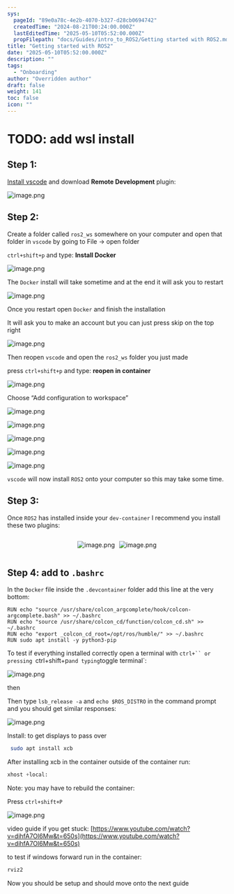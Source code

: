 ```yaml
---
sys:
  pageId: "89e0a78c-4e2b-4070-b327-d28cb0694742"
  createdTime: "2024-08-21T00:24:00.000Z"
  lastEditedTime: "2025-05-10T05:52:00.000Z"
  propFilepath: "docs/Guides/intro_to_ROS2/Getting started with ROS2.md"
title: "Getting started with ROS2"
date: "2025-05-10T05:52:00.000Z"
description: ""
tags:
  - "Onboarding"
author: "Overridden author"
draft: false
weight: 141
toc: false
icon: ""
---
```


# TODO: add wsl install

## Step 1:

[Install vscode](https://code.visualstudio.com/download) and download **Remote Development** plugin:

![image.png](https://prod-files-secure.s3.us-west-2.amazonaws.com/d518164a-d88e-44d1-a4ee-3adb3bd8bce0/efb52993-1881-4a40-b95e-6f020334f022/image.png?X-Amz-Algorithm=AWS4-HMAC-SHA256&X-Amz-Content-Sha256=UNSIGNED-PAYLOAD&X-Amz-Credential=ASIAZI2LB466WQ74CHEW%2F20250615%2Fus-west-2%2Fs3%2Faws4_request&X-Amz-Date=20250615T041936Z&X-Amz-Expires=3600&X-Amz-Security-Token=IQoJb3JpZ2luX2VjEFQaCXVzLXdlc3QtMiJHMEUCIEehggkos0d4tJYYNMzCuyQaMDaY4wDZ2DzVRjvK0KC8AiEAl1gV6aTX%2BL%2FLVW8ftydTtZo9xQLrum2pHEPfhL1Od5Yq%2FwMIPRAAGgw2Mzc0MjMxODM4MDUiDDRpt%2Bg63Dw69CfuaircA5siXOo%2Fs5xe1qRJPLwo5%2BLwfGvvN%2BCxhh4UHG6NYzzur0IcZg2WZqqcLVZyITwxI1eHUWW%2FK%2BjkL20yVQ76sRmMwujKBYnjM7zSfOZ78IP5eCymJgA%2BCMwaHEotKlcI%2FrQsZbSc9RhDY5eFgQbrTJDSunKawS5Aw%2F%2BOSXqCoYpyrHL9pd1GDN20gTyOEuFYX4CrAqO7wrzb9oaXV605%2BtaHG2AteQqtMO4hlrN%2FSMGvm0rxWQGeobpJ48EeSMkZaelClbpxI6EPFtC9maNSQGarO88YA5qDSCzcfo9B0Ev41aOwg1NYtrRuDqUwLCRjdH7xp4QD3KZH5KO5BM%2BLhY3a79PXqeDXgC9ggBLs8RYKnI%2BH39mqmB53alaPrCzxXTEIx4eQwdYKvwL6BM6%2BYzYSZeRMsI1gkOW6XbJmQcKlvJ0%2BWzahjOonlgAzxhr5zSKrxu4a1gWW4N22oVm8bwILJWjlge%2FoohPZpBT0pso%2FbxgL59h4R%2FCmQQZrGOw6VvcAYsNr9qSS6gc%2BaE4c8I4gIMgYnUi7LrH1%2BCsfZNZ7Eu8fLIX6VG8H6G5UvtbvFeqG%2F%2FTb1oHfgqbP4puk2S4nfjfuDcZkJqG8V66eaUukOldlCNi5umaYmFRXMJH%2FuMIGOqUBBcVk7%2FHzJzHDoaSdRTO%2BkMOOKBth52PxAOxgeC0IsTrj%2BnaNf2HkIbcgpHdvOeuYk6dZeRHhg1%2FLCBACojntYj8yMNOwZSbP601oCBJD%2FEJjbjhKXSucgn%2BGoEDV1kP0KvS2L8s1NxGiEflQO3lnF3eMCmcjsyB1D7xKMSkXxHrDV8jzvK22gOfkogdfi%2BbcnmJ%2BxtQe8u2tbtnQc1OcUETdV%2BuD&X-Amz-Signature=b899b1ec2f36617a8a9e5a146f6f45265c2322fd8f1ee9a11b0b664a2eb7c235&X-Amz-SignedHeaders=host&x-amz-checksum-mode=ENABLED&x-id=GetObject)

## Step 2:

Create a folder called `ros2_ws` somewhere on your computer and open that folder in `vscode` by going to File → open folder 

`ctrl+shift+p` and type: **Install Docker**

![image.png](https://prod-files-secure.s3.us-west-2.amazonaws.com/d518164a-d88e-44d1-a4ee-3adb3bd8bce0/2269dc0e-1cd5-47ff-bceb-c04ad9b2eab0/image.png?X-Amz-Algorithm=AWS4-HMAC-SHA256&X-Amz-Content-Sha256=UNSIGNED-PAYLOAD&X-Amz-Credential=ASIAZI2LB466WQ74CHEW%2F20250615%2Fus-west-2%2Fs3%2Faws4_request&X-Amz-Date=20250615T041936Z&X-Amz-Expires=3600&X-Amz-Security-Token=IQoJb3JpZ2luX2VjEFQaCXVzLXdlc3QtMiJHMEUCIEehggkos0d4tJYYNMzCuyQaMDaY4wDZ2DzVRjvK0KC8AiEAl1gV6aTX%2BL%2FLVW8ftydTtZo9xQLrum2pHEPfhL1Od5Yq%2FwMIPRAAGgw2Mzc0MjMxODM4MDUiDDRpt%2Bg63Dw69CfuaircA5siXOo%2Fs5xe1qRJPLwo5%2BLwfGvvN%2BCxhh4UHG6NYzzur0IcZg2WZqqcLVZyITwxI1eHUWW%2FK%2BjkL20yVQ76sRmMwujKBYnjM7zSfOZ78IP5eCymJgA%2BCMwaHEotKlcI%2FrQsZbSc9RhDY5eFgQbrTJDSunKawS5Aw%2F%2BOSXqCoYpyrHL9pd1GDN20gTyOEuFYX4CrAqO7wrzb9oaXV605%2BtaHG2AteQqtMO4hlrN%2FSMGvm0rxWQGeobpJ48EeSMkZaelClbpxI6EPFtC9maNSQGarO88YA5qDSCzcfo9B0Ev41aOwg1NYtrRuDqUwLCRjdH7xp4QD3KZH5KO5BM%2BLhY3a79PXqeDXgC9ggBLs8RYKnI%2BH39mqmB53alaPrCzxXTEIx4eQwdYKvwL6BM6%2BYzYSZeRMsI1gkOW6XbJmQcKlvJ0%2BWzahjOonlgAzxhr5zSKrxu4a1gWW4N22oVm8bwILJWjlge%2FoohPZpBT0pso%2FbxgL59h4R%2FCmQQZrGOw6VvcAYsNr9qSS6gc%2BaE4c8I4gIMgYnUi7LrH1%2BCsfZNZ7Eu8fLIX6VG8H6G5UvtbvFeqG%2F%2FTb1oHfgqbP4puk2S4nfjfuDcZkJqG8V66eaUukOldlCNi5umaYmFRXMJH%2FuMIGOqUBBcVk7%2FHzJzHDoaSdRTO%2BkMOOKBth52PxAOxgeC0IsTrj%2BnaNf2HkIbcgpHdvOeuYk6dZeRHhg1%2FLCBACojntYj8yMNOwZSbP601oCBJD%2FEJjbjhKXSucgn%2BGoEDV1kP0KvS2L8s1NxGiEflQO3lnF3eMCmcjsyB1D7xKMSkXxHrDV8jzvK22gOfkogdfi%2BbcnmJ%2BxtQe8u2tbtnQc1OcUETdV%2BuD&X-Amz-Signature=13e89c4bbe0d0e053a3f8d33aecd4731d8da1b2c758dee414e7610ebc0141ed4&X-Amz-SignedHeaders=host&x-amz-checksum-mode=ENABLED&x-id=GetObject)

The `Docker` install will take sometime and at the end it will ask you to restart

![image.png](https://prod-files-secure.s3.us-west-2.amazonaws.com/d518164a-d88e-44d1-a4ee-3adb3bd8bce0/ed233f78-be33-4b1f-b89c-9c346c0e961e/image.png?X-Amz-Algorithm=AWS4-HMAC-SHA256&X-Amz-Content-Sha256=UNSIGNED-PAYLOAD&X-Amz-Credential=ASIAZI2LB466WQ74CHEW%2F20250615%2Fus-west-2%2Fs3%2Faws4_request&X-Amz-Date=20250615T041936Z&X-Amz-Expires=3600&X-Amz-Security-Token=IQoJb3JpZ2luX2VjEFQaCXVzLXdlc3QtMiJHMEUCIEehggkos0d4tJYYNMzCuyQaMDaY4wDZ2DzVRjvK0KC8AiEAl1gV6aTX%2BL%2FLVW8ftydTtZo9xQLrum2pHEPfhL1Od5Yq%2FwMIPRAAGgw2Mzc0MjMxODM4MDUiDDRpt%2Bg63Dw69CfuaircA5siXOo%2Fs5xe1qRJPLwo5%2BLwfGvvN%2BCxhh4UHG6NYzzur0IcZg2WZqqcLVZyITwxI1eHUWW%2FK%2BjkL20yVQ76sRmMwujKBYnjM7zSfOZ78IP5eCymJgA%2BCMwaHEotKlcI%2FrQsZbSc9RhDY5eFgQbrTJDSunKawS5Aw%2F%2BOSXqCoYpyrHL9pd1GDN20gTyOEuFYX4CrAqO7wrzb9oaXV605%2BtaHG2AteQqtMO4hlrN%2FSMGvm0rxWQGeobpJ48EeSMkZaelClbpxI6EPFtC9maNSQGarO88YA5qDSCzcfo9B0Ev41aOwg1NYtrRuDqUwLCRjdH7xp4QD3KZH5KO5BM%2BLhY3a79PXqeDXgC9ggBLs8RYKnI%2BH39mqmB53alaPrCzxXTEIx4eQwdYKvwL6BM6%2BYzYSZeRMsI1gkOW6XbJmQcKlvJ0%2BWzahjOonlgAzxhr5zSKrxu4a1gWW4N22oVm8bwILJWjlge%2FoohPZpBT0pso%2FbxgL59h4R%2FCmQQZrGOw6VvcAYsNr9qSS6gc%2BaE4c8I4gIMgYnUi7LrH1%2BCsfZNZ7Eu8fLIX6VG8H6G5UvtbvFeqG%2F%2FTb1oHfgqbP4puk2S4nfjfuDcZkJqG8V66eaUukOldlCNi5umaYmFRXMJH%2FuMIGOqUBBcVk7%2FHzJzHDoaSdRTO%2BkMOOKBth52PxAOxgeC0IsTrj%2BnaNf2HkIbcgpHdvOeuYk6dZeRHhg1%2FLCBACojntYj8yMNOwZSbP601oCBJD%2FEJjbjhKXSucgn%2BGoEDV1kP0KvS2L8s1NxGiEflQO3lnF3eMCmcjsyB1D7xKMSkXxHrDV8jzvK22gOfkogdfi%2BbcnmJ%2BxtQe8u2tbtnQc1OcUETdV%2BuD&X-Amz-Signature=2eb049212329db378dfb9eb2677f71c4710e541f3a21204d885936ec0548e24a&X-Amz-SignedHeaders=host&x-amz-checksum-mode=ENABLED&x-id=GetObject)

Once you restart open `Docker` and finish the installation

It will ask you to make an account but you can just press skip on the top right

![image.png](https://prod-files-secure.s3.us-west-2.amazonaws.com/d518164a-d88e-44d1-a4ee-3adb3bd8bce0/21010ad9-1659-4fd9-9f59-9932a09b2a3d/image.png?X-Amz-Algorithm=AWS4-HMAC-SHA256&X-Amz-Content-Sha256=UNSIGNED-PAYLOAD&X-Amz-Credential=ASIAZI2LB466WQ74CHEW%2F20250615%2Fus-west-2%2Fs3%2Faws4_request&X-Amz-Date=20250615T041936Z&X-Amz-Expires=3600&X-Amz-Security-Token=IQoJb3JpZ2luX2VjEFQaCXVzLXdlc3QtMiJHMEUCIEehggkos0d4tJYYNMzCuyQaMDaY4wDZ2DzVRjvK0KC8AiEAl1gV6aTX%2BL%2FLVW8ftydTtZo9xQLrum2pHEPfhL1Od5Yq%2FwMIPRAAGgw2Mzc0MjMxODM4MDUiDDRpt%2Bg63Dw69CfuaircA5siXOo%2Fs5xe1qRJPLwo5%2BLwfGvvN%2BCxhh4UHG6NYzzur0IcZg2WZqqcLVZyITwxI1eHUWW%2FK%2BjkL20yVQ76sRmMwujKBYnjM7zSfOZ78IP5eCymJgA%2BCMwaHEotKlcI%2FrQsZbSc9RhDY5eFgQbrTJDSunKawS5Aw%2F%2BOSXqCoYpyrHL9pd1GDN20gTyOEuFYX4CrAqO7wrzb9oaXV605%2BtaHG2AteQqtMO4hlrN%2FSMGvm0rxWQGeobpJ48EeSMkZaelClbpxI6EPFtC9maNSQGarO88YA5qDSCzcfo9B0Ev41aOwg1NYtrRuDqUwLCRjdH7xp4QD3KZH5KO5BM%2BLhY3a79PXqeDXgC9ggBLs8RYKnI%2BH39mqmB53alaPrCzxXTEIx4eQwdYKvwL6BM6%2BYzYSZeRMsI1gkOW6XbJmQcKlvJ0%2BWzahjOonlgAzxhr5zSKrxu4a1gWW4N22oVm8bwILJWjlge%2FoohPZpBT0pso%2FbxgL59h4R%2FCmQQZrGOw6VvcAYsNr9qSS6gc%2BaE4c8I4gIMgYnUi7LrH1%2BCsfZNZ7Eu8fLIX6VG8H6G5UvtbvFeqG%2F%2FTb1oHfgqbP4puk2S4nfjfuDcZkJqG8V66eaUukOldlCNi5umaYmFRXMJH%2FuMIGOqUBBcVk7%2FHzJzHDoaSdRTO%2BkMOOKBth52PxAOxgeC0IsTrj%2BnaNf2HkIbcgpHdvOeuYk6dZeRHhg1%2FLCBACojntYj8yMNOwZSbP601oCBJD%2FEJjbjhKXSucgn%2BGoEDV1kP0KvS2L8s1NxGiEflQO3lnF3eMCmcjsyB1D7xKMSkXxHrDV8jzvK22gOfkogdfi%2BbcnmJ%2BxtQe8u2tbtnQc1OcUETdV%2BuD&X-Amz-Signature=e7288d42e54cbcbdbe336bd3344078f05a41c652ff76d0390781743382bb171a&X-Amz-SignedHeaders=host&x-amz-checksum-mode=ENABLED&x-id=GetObject)

Then reopen `vscode` and open the `ros2_ws` folder you just made

press `ctrl+shift+p` and type: **reopen in container**

![image.png](https://prod-files-secure.s3.us-west-2.amazonaws.com/d518164a-d88e-44d1-a4ee-3adb3bd8bce0/4e93b8c2-41ad-488c-8095-c74205196118/image.png?X-Amz-Algorithm=AWS4-HMAC-SHA256&X-Amz-Content-Sha256=UNSIGNED-PAYLOAD&X-Amz-Credential=ASIAZI2LB466WQ74CHEW%2F20250615%2Fus-west-2%2Fs3%2Faws4_request&X-Amz-Date=20250615T041936Z&X-Amz-Expires=3600&X-Amz-Security-Token=IQoJb3JpZ2luX2VjEFQaCXVzLXdlc3QtMiJHMEUCIEehggkos0d4tJYYNMzCuyQaMDaY4wDZ2DzVRjvK0KC8AiEAl1gV6aTX%2BL%2FLVW8ftydTtZo9xQLrum2pHEPfhL1Od5Yq%2FwMIPRAAGgw2Mzc0MjMxODM4MDUiDDRpt%2Bg63Dw69CfuaircA5siXOo%2Fs5xe1qRJPLwo5%2BLwfGvvN%2BCxhh4UHG6NYzzur0IcZg2WZqqcLVZyITwxI1eHUWW%2FK%2BjkL20yVQ76sRmMwujKBYnjM7zSfOZ78IP5eCymJgA%2BCMwaHEotKlcI%2FrQsZbSc9RhDY5eFgQbrTJDSunKawS5Aw%2F%2BOSXqCoYpyrHL9pd1GDN20gTyOEuFYX4CrAqO7wrzb9oaXV605%2BtaHG2AteQqtMO4hlrN%2FSMGvm0rxWQGeobpJ48EeSMkZaelClbpxI6EPFtC9maNSQGarO88YA5qDSCzcfo9B0Ev41aOwg1NYtrRuDqUwLCRjdH7xp4QD3KZH5KO5BM%2BLhY3a79PXqeDXgC9ggBLs8RYKnI%2BH39mqmB53alaPrCzxXTEIx4eQwdYKvwL6BM6%2BYzYSZeRMsI1gkOW6XbJmQcKlvJ0%2BWzahjOonlgAzxhr5zSKrxu4a1gWW4N22oVm8bwILJWjlge%2FoohPZpBT0pso%2FbxgL59h4R%2FCmQQZrGOw6VvcAYsNr9qSS6gc%2BaE4c8I4gIMgYnUi7LrH1%2BCsfZNZ7Eu8fLIX6VG8H6G5UvtbvFeqG%2F%2FTb1oHfgqbP4puk2S4nfjfuDcZkJqG8V66eaUukOldlCNi5umaYmFRXMJH%2FuMIGOqUBBcVk7%2FHzJzHDoaSdRTO%2BkMOOKBth52PxAOxgeC0IsTrj%2BnaNf2HkIbcgpHdvOeuYk6dZeRHhg1%2FLCBACojntYj8yMNOwZSbP601oCBJD%2FEJjbjhKXSucgn%2BGoEDV1kP0KvS2L8s1NxGiEflQO3lnF3eMCmcjsyB1D7xKMSkXxHrDV8jzvK22gOfkogdfi%2BbcnmJ%2BxtQe8u2tbtnQc1OcUETdV%2BuD&X-Amz-Signature=8aed6f4303eaf032f87eb4c95a187d35a27a3bb669a7ecf1214b0fe9ba4e3248&X-Amz-SignedHeaders=host&x-amz-checksum-mode=ENABLED&x-id=GetObject)

Choose “Add configuration to workspace”

![image.png](https://prod-files-secure.s3.us-west-2.amazonaws.com/d518164a-d88e-44d1-a4ee-3adb3bd8bce0/9560b282-5060-4989-ba37-97e7b2c22476/image.png?X-Amz-Algorithm=AWS4-HMAC-SHA256&X-Amz-Content-Sha256=UNSIGNED-PAYLOAD&X-Amz-Credential=ASIAZI2LB466WQ74CHEW%2F20250615%2Fus-west-2%2Fs3%2Faws4_request&X-Amz-Date=20250615T041936Z&X-Amz-Expires=3600&X-Amz-Security-Token=IQoJb3JpZ2luX2VjEFQaCXVzLXdlc3QtMiJHMEUCIEehggkos0d4tJYYNMzCuyQaMDaY4wDZ2DzVRjvK0KC8AiEAl1gV6aTX%2BL%2FLVW8ftydTtZo9xQLrum2pHEPfhL1Od5Yq%2FwMIPRAAGgw2Mzc0MjMxODM4MDUiDDRpt%2Bg63Dw69CfuaircA5siXOo%2Fs5xe1qRJPLwo5%2BLwfGvvN%2BCxhh4UHG6NYzzur0IcZg2WZqqcLVZyITwxI1eHUWW%2FK%2BjkL20yVQ76sRmMwujKBYnjM7zSfOZ78IP5eCymJgA%2BCMwaHEotKlcI%2FrQsZbSc9RhDY5eFgQbrTJDSunKawS5Aw%2F%2BOSXqCoYpyrHL9pd1GDN20gTyOEuFYX4CrAqO7wrzb9oaXV605%2BtaHG2AteQqtMO4hlrN%2FSMGvm0rxWQGeobpJ48EeSMkZaelClbpxI6EPFtC9maNSQGarO88YA5qDSCzcfo9B0Ev41aOwg1NYtrRuDqUwLCRjdH7xp4QD3KZH5KO5BM%2BLhY3a79PXqeDXgC9ggBLs8RYKnI%2BH39mqmB53alaPrCzxXTEIx4eQwdYKvwL6BM6%2BYzYSZeRMsI1gkOW6XbJmQcKlvJ0%2BWzahjOonlgAzxhr5zSKrxu4a1gWW4N22oVm8bwILJWjlge%2FoohPZpBT0pso%2FbxgL59h4R%2FCmQQZrGOw6VvcAYsNr9qSS6gc%2BaE4c8I4gIMgYnUi7LrH1%2BCsfZNZ7Eu8fLIX6VG8H6G5UvtbvFeqG%2F%2FTb1oHfgqbP4puk2S4nfjfuDcZkJqG8V66eaUukOldlCNi5umaYmFRXMJH%2FuMIGOqUBBcVk7%2FHzJzHDoaSdRTO%2BkMOOKBth52PxAOxgeC0IsTrj%2BnaNf2HkIbcgpHdvOeuYk6dZeRHhg1%2FLCBACojntYj8yMNOwZSbP601oCBJD%2FEJjbjhKXSucgn%2BGoEDV1kP0KvS2L8s1NxGiEflQO3lnF3eMCmcjsyB1D7xKMSkXxHrDV8jzvK22gOfkogdfi%2BbcnmJ%2BxtQe8u2tbtnQc1OcUETdV%2BuD&X-Amz-Signature=9e3fb6347432e89b86f798d04040c0c129d6f056c04a129548d2d0169e70747f&X-Amz-SignedHeaders=host&x-amz-checksum-mode=ENABLED&x-id=GetObject)

![image.png](https://prod-files-secure.s3.us-west-2.amazonaws.com/d518164a-d88e-44d1-a4ee-3adb3bd8bce0/2ee63f81-886b-48e8-a553-dc6e5eac99e4/image.png?X-Amz-Algorithm=AWS4-HMAC-SHA256&X-Amz-Content-Sha256=UNSIGNED-PAYLOAD&X-Amz-Credential=ASIAZI2LB466WQ74CHEW%2F20250615%2Fus-west-2%2Fs3%2Faws4_request&X-Amz-Date=20250615T041936Z&X-Amz-Expires=3600&X-Amz-Security-Token=IQoJb3JpZ2luX2VjEFQaCXVzLXdlc3QtMiJHMEUCIEehggkos0d4tJYYNMzCuyQaMDaY4wDZ2DzVRjvK0KC8AiEAl1gV6aTX%2BL%2FLVW8ftydTtZo9xQLrum2pHEPfhL1Od5Yq%2FwMIPRAAGgw2Mzc0MjMxODM4MDUiDDRpt%2Bg63Dw69CfuaircA5siXOo%2Fs5xe1qRJPLwo5%2BLwfGvvN%2BCxhh4UHG6NYzzur0IcZg2WZqqcLVZyITwxI1eHUWW%2FK%2BjkL20yVQ76sRmMwujKBYnjM7zSfOZ78IP5eCymJgA%2BCMwaHEotKlcI%2FrQsZbSc9RhDY5eFgQbrTJDSunKawS5Aw%2F%2BOSXqCoYpyrHL9pd1GDN20gTyOEuFYX4CrAqO7wrzb9oaXV605%2BtaHG2AteQqtMO4hlrN%2FSMGvm0rxWQGeobpJ48EeSMkZaelClbpxI6EPFtC9maNSQGarO88YA5qDSCzcfo9B0Ev41aOwg1NYtrRuDqUwLCRjdH7xp4QD3KZH5KO5BM%2BLhY3a79PXqeDXgC9ggBLs8RYKnI%2BH39mqmB53alaPrCzxXTEIx4eQwdYKvwL6BM6%2BYzYSZeRMsI1gkOW6XbJmQcKlvJ0%2BWzahjOonlgAzxhr5zSKrxu4a1gWW4N22oVm8bwILJWjlge%2FoohPZpBT0pso%2FbxgL59h4R%2FCmQQZrGOw6VvcAYsNr9qSS6gc%2BaE4c8I4gIMgYnUi7LrH1%2BCsfZNZ7Eu8fLIX6VG8H6G5UvtbvFeqG%2F%2FTb1oHfgqbP4puk2S4nfjfuDcZkJqG8V66eaUukOldlCNi5umaYmFRXMJH%2FuMIGOqUBBcVk7%2FHzJzHDoaSdRTO%2BkMOOKBth52PxAOxgeC0IsTrj%2BnaNf2HkIbcgpHdvOeuYk6dZeRHhg1%2FLCBACojntYj8yMNOwZSbP601oCBJD%2FEJjbjhKXSucgn%2BGoEDV1kP0KvS2L8s1NxGiEflQO3lnF3eMCmcjsyB1D7xKMSkXxHrDV8jzvK22gOfkogdfi%2BbcnmJ%2BxtQe8u2tbtnQc1OcUETdV%2BuD&X-Amz-Signature=7da9d60109b16a1f6664d97d0b0663894583df5aaa92f5fce60e118ebb48e37c&X-Amz-SignedHeaders=host&x-amz-checksum-mode=ENABLED&x-id=GetObject)

![image.png](https://prod-files-secure.s3.us-west-2.amazonaws.com/d518164a-d88e-44d1-a4ee-3adb3bd8bce0/ae1580b2-b048-407e-aed9-b584224a7a04/image.png?X-Amz-Algorithm=AWS4-HMAC-SHA256&X-Amz-Content-Sha256=UNSIGNED-PAYLOAD&X-Amz-Credential=ASIAZI2LB466WQ74CHEW%2F20250615%2Fus-west-2%2Fs3%2Faws4_request&X-Amz-Date=20250615T041936Z&X-Amz-Expires=3600&X-Amz-Security-Token=IQoJb3JpZ2luX2VjEFQaCXVzLXdlc3QtMiJHMEUCIEehggkos0d4tJYYNMzCuyQaMDaY4wDZ2DzVRjvK0KC8AiEAl1gV6aTX%2BL%2FLVW8ftydTtZo9xQLrum2pHEPfhL1Od5Yq%2FwMIPRAAGgw2Mzc0MjMxODM4MDUiDDRpt%2Bg63Dw69CfuaircA5siXOo%2Fs5xe1qRJPLwo5%2BLwfGvvN%2BCxhh4UHG6NYzzur0IcZg2WZqqcLVZyITwxI1eHUWW%2FK%2BjkL20yVQ76sRmMwujKBYnjM7zSfOZ78IP5eCymJgA%2BCMwaHEotKlcI%2FrQsZbSc9RhDY5eFgQbrTJDSunKawS5Aw%2F%2BOSXqCoYpyrHL9pd1GDN20gTyOEuFYX4CrAqO7wrzb9oaXV605%2BtaHG2AteQqtMO4hlrN%2FSMGvm0rxWQGeobpJ48EeSMkZaelClbpxI6EPFtC9maNSQGarO88YA5qDSCzcfo9B0Ev41aOwg1NYtrRuDqUwLCRjdH7xp4QD3KZH5KO5BM%2BLhY3a79PXqeDXgC9ggBLs8RYKnI%2BH39mqmB53alaPrCzxXTEIx4eQwdYKvwL6BM6%2BYzYSZeRMsI1gkOW6XbJmQcKlvJ0%2BWzahjOonlgAzxhr5zSKrxu4a1gWW4N22oVm8bwILJWjlge%2FoohPZpBT0pso%2FbxgL59h4R%2FCmQQZrGOw6VvcAYsNr9qSS6gc%2BaE4c8I4gIMgYnUi7LrH1%2BCsfZNZ7Eu8fLIX6VG8H6G5UvtbvFeqG%2F%2FTb1oHfgqbP4puk2S4nfjfuDcZkJqG8V66eaUukOldlCNi5umaYmFRXMJH%2FuMIGOqUBBcVk7%2FHzJzHDoaSdRTO%2BkMOOKBth52PxAOxgeC0IsTrj%2BnaNf2HkIbcgpHdvOeuYk6dZeRHhg1%2FLCBACojntYj8yMNOwZSbP601oCBJD%2FEJjbjhKXSucgn%2BGoEDV1kP0KvS2L8s1NxGiEflQO3lnF3eMCmcjsyB1D7xKMSkXxHrDV8jzvK22gOfkogdfi%2BbcnmJ%2BxtQe8u2tbtnQc1OcUETdV%2BuD&X-Amz-Signature=555cecd4ade2bd059b80643a8f9db69f9b8ea1cacdf69a0d5c339bb26c29a6a2&X-Amz-SignedHeaders=host&x-amz-checksum-mode=ENABLED&x-id=GetObject)

![image.png](https://prod-files-secure.s3.us-west-2.amazonaws.com/d518164a-d88e-44d1-a4ee-3adb3bd8bce0/53255b28-f75e-430f-b9e3-c0ac8577e42b/image.png?X-Amz-Algorithm=AWS4-HMAC-SHA256&X-Amz-Content-Sha256=UNSIGNED-PAYLOAD&X-Amz-Credential=ASIAZI2LB466WQ74CHEW%2F20250615%2Fus-west-2%2Fs3%2Faws4_request&X-Amz-Date=20250615T041936Z&X-Amz-Expires=3600&X-Amz-Security-Token=IQoJb3JpZ2luX2VjEFQaCXVzLXdlc3QtMiJHMEUCIEehggkos0d4tJYYNMzCuyQaMDaY4wDZ2DzVRjvK0KC8AiEAl1gV6aTX%2BL%2FLVW8ftydTtZo9xQLrum2pHEPfhL1Od5Yq%2FwMIPRAAGgw2Mzc0MjMxODM4MDUiDDRpt%2Bg63Dw69CfuaircA5siXOo%2Fs5xe1qRJPLwo5%2BLwfGvvN%2BCxhh4UHG6NYzzur0IcZg2WZqqcLVZyITwxI1eHUWW%2FK%2BjkL20yVQ76sRmMwujKBYnjM7zSfOZ78IP5eCymJgA%2BCMwaHEotKlcI%2FrQsZbSc9RhDY5eFgQbrTJDSunKawS5Aw%2F%2BOSXqCoYpyrHL9pd1GDN20gTyOEuFYX4CrAqO7wrzb9oaXV605%2BtaHG2AteQqtMO4hlrN%2FSMGvm0rxWQGeobpJ48EeSMkZaelClbpxI6EPFtC9maNSQGarO88YA5qDSCzcfo9B0Ev41aOwg1NYtrRuDqUwLCRjdH7xp4QD3KZH5KO5BM%2BLhY3a79PXqeDXgC9ggBLs8RYKnI%2BH39mqmB53alaPrCzxXTEIx4eQwdYKvwL6BM6%2BYzYSZeRMsI1gkOW6XbJmQcKlvJ0%2BWzahjOonlgAzxhr5zSKrxu4a1gWW4N22oVm8bwILJWjlge%2FoohPZpBT0pso%2FbxgL59h4R%2FCmQQZrGOw6VvcAYsNr9qSS6gc%2BaE4c8I4gIMgYnUi7LrH1%2BCsfZNZ7Eu8fLIX6VG8H6G5UvtbvFeqG%2F%2FTb1oHfgqbP4puk2S4nfjfuDcZkJqG8V66eaUukOldlCNi5umaYmFRXMJH%2FuMIGOqUBBcVk7%2FHzJzHDoaSdRTO%2BkMOOKBth52PxAOxgeC0IsTrj%2BnaNf2HkIbcgpHdvOeuYk6dZeRHhg1%2FLCBACojntYj8yMNOwZSbP601oCBJD%2FEJjbjhKXSucgn%2BGoEDV1kP0KvS2L8s1NxGiEflQO3lnF3eMCmcjsyB1D7xKMSkXxHrDV8jzvK22gOfkogdfi%2BbcnmJ%2BxtQe8u2tbtnQc1OcUETdV%2BuD&X-Amz-Signature=f8029b8d26506d8f57e572c593262b8aa4e8f1df45767dc1ae6263f10a295841&X-Amz-SignedHeaders=host&x-amz-checksum-mode=ENABLED&x-id=GetObject)

![image.png](https://prod-files-secure.s3.us-west-2.amazonaws.com/d518164a-d88e-44d1-a4ee-3adb3bd8bce0/7c562767-5af9-4ffb-97d1-327bcdf4ee00/image.png?X-Amz-Algorithm=AWS4-HMAC-SHA256&X-Amz-Content-Sha256=UNSIGNED-PAYLOAD&X-Amz-Credential=ASIAZI2LB466WQ74CHEW%2F20250615%2Fus-west-2%2Fs3%2Faws4_request&X-Amz-Date=20250615T041936Z&X-Amz-Expires=3600&X-Amz-Security-Token=IQoJb3JpZ2luX2VjEFQaCXVzLXdlc3QtMiJHMEUCIEehggkos0d4tJYYNMzCuyQaMDaY4wDZ2DzVRjvK0KC8AiEAl1gV6aTX%2BL%2FLVW8ftydTtZo9xQLrum2pHEPfhL1Od5Yq%2FwMIPRAAGgw2Mzc0MjMxODM4MDUiDDRpt%2Bg63Dw69CfuaircA5siXOo%2Fs5xe1qRJPLwo5%2BLwfGvvN%2BCxhh4UHG6NYzzur0IcZg2WZqqcLVZyITwxI1eHUWW%2FK%2BjkL20yVQ76sRmMwujKBYnjM7zSfOZ78IP5eCymJgA%2BCMwaHEotKlcI%2FrQsZbSc9RhDY5eFgQbrTJDSunKawS5Aw%2F%2BOSXqCoYpyrHL9pd1GDN20gTyOEuFYX4CrAqO7wrzb9oaXV605%2BtaHG2AteQqtMO4hlrN%2FSMGvm0rxWQGeobpJ48EeSMkZaelClbpxI6EPFtC9maNSQGarO88YA5qDSCzcfo9B0Ev41aOwg1NYtrRuDqUwLCRjdH7xp4QD3KZH5KO5BM%2BLhY3a79PXqeDXgC9ggBLs8RYKnI%2BH39mqmB53alaPrCzxXTEIx4eQwdYKvwL6BM6%2BYzYSZeRMsI1gkOW6XbJmQcKlvJ0%2BWzahjOonlgAzxhr5zSKrxu4a1gWW4N22oVm8bwILJWjlge%2FoohPZpBT0pso%2FbxgL59h4R%2FCmQQZrGOw6VvcAYsNr9qSS6gc%2BaE4c8I4gIMgYnUi7LrH1%2BCsfZNZ7Eu8fLIX6VG8H6G5UvtbvFeqG%2F%2FTb1oHfgqbP4puk2S4nfjfuDcZkJqG8V66eaUukOldlCNi5umaYmFRXMJH%2FuMIGOqUBBcVk7%2FHzJzHDoaSdRTO%2BkMOOKBth52PxAOxgeC0IsTrj%2BnaNf2HkIbcgpHdvOeuYk6dZeRHhg1%2FLCBACojntYj8yMNOwZSbP601oCBJD%2FEJjbjhKXSucgn%2BGoEDV1kP0KvS2L8s1NxGiEflQO3lnF3eMCmcjsyB1D7xKMSkXxHrDV8jzvK22gOfkogdfi%2BbcnmJ%2BxtQe8u2tbtnQc1OcUETdV%2BuD&X-Amz-Signature=47821294cf8c4429b54d0e48b65e8e0e2596dd6222b21e230b2ac98dd8c9bfff&X-Amz-SignedHeaders=host&x-amz-checksum-mode=ENABLED&x-id=GetObject)

`vscode` will now install `ROS2` onto your computer so this may take some time.

## Step 3:

Once `ROS2` has installed inside your `dev-container` I recommend you install these two plugins:

<div style="display: flex;flex-direction: row; column-gap:10px; max-width: 630px;justify-content: center;">
<div>

![image.png](https://prod-files-secure.s3.us-west-2.amazonaws.com/d518164a-d88e-44d1-a4ee-3adb3bd8bce0/3fc3d550-5a54-4ba1-ba6b-faa01cdb7369/image.png?X-Amz-Algorithm=AWS4-HMAC-SHA256&X-Amz-Content-Sha256=UNSIGNED-PAYLOAD&X-Amz-Credential=ASIAZI2LB4663MIJD6W3%2F20250615%2Fus-west-2%2Fs3%2Faws4_request&X-Amz-Date=20250615T041940Z&X-Amz-Expires=3600&X-Amz-Security-Token=IQoJb3JpZ2luX2VjEFQaCXVzLXdlc3QtMiJIMEYCIQCxX%2BBmEO8LvoHjfbUg6JkTA%2BMUkigdIp6szI0gNprlcQIhAN6hvzTWi5OChxE2vLSpvqo0rbn8kOZsstWBv2KyQscoKv8DCD0QABoMNjM3NDIzMTgzODA1IgwV3mH50Rv3Catb7U0q3AN8wQnR4uVlumfy9FpZ5aydV0qMf084ZNV9a6FnG9PlCNk033l695JTfPWG7oJn5ll0YNV2LYJX5TWveWUFpQaABjjs96r1YSnaUuIavOzxdM9KxEsHJGM03aDmNvqB3g8nTO3XrG0UnXvpdv985CuA98yvpFGH4skFzcYOM7ZtIECljHAizpo29ST9ZcwL6Bi5LPk5w5mOtdA5rWh2naVOYFc8p8%2B4JdmTHwIbVm%2FwmNkM0f0m34lSbKypeRp3ypCWbjDbug%2Fp48GSzLk%2FsKh0gFEHmvGx2r0KPHli8JSvj5l3zQYVGKpD8f%2FlmQQh7JhrQyrVCOEDT448Rfo2txc17SQa5Q26c9hS%2F30oc%2FlNYRDv6sjpwpP0WpfqGg7RR%2BI%2Fd7%2FaJSwx3narFkmK4A96hm6YmyynsKbulR6lhaIODhCCt%2BZDPmdeXXIHSDZOB9kyopMie7ZuYoxwR2xeahYLjaLgPeqPMUtMgy%2FoI8J9C27ZP5L4iJ1F0xIow2dT2q9g4WWOFtc1XBsfDvej9bvTMWfeu9uSv6jtndtbPDvJkTNPTg7unc37JMuthhkYbT6BfBax9r9oDFe6WGwgIZ5mCWdjEGgrZ1L8wr0yhn70sTICReTdgGoE38ejsTD9%2FrjCBjqkAY4RtpOFmTpziPs03%2FPiTQHfl2M9y5Tm20aNFag0z0rCXn2IFM40Br3tIw6koHGGTjEU0pisEajESF0qZbHxzlKeHdI4pTPs2RtxHzyOzD2B38RMjcsK9PpWbYEYy99SiuekToatAO92pUZeW%2F82lIZpKYmuSzJguImNBDe1B4iF9mTGXVJWk1y6xOLeOWlDZMNv%2FLKRGFIC3oMqlk27h88kbz%2FA&X-Amz-Signature=5e95f8147356c52a107b216c1ce287d51465705e0e488db6c0a4144b01910fbe&X-Amz-SignedHeaders=host&x-amz-checksum-mode=ENABLED&x-id=GetObject)

</div>
<div>

![image.png](https://prod-files-secure.s3.us-west-2.amazonaws.com/d518164a-d88e-44d1-a4ee-3adb3bd8bce0/d994cc66-13c2-4093-a5a3-f84cf4601a82/image.png?X-Amz-Algorithm=AWS4-HMAC-SHA256&X-Amz-Content-Sha256=UNSIGNED-PAYLOAD&X-Amz-Credential=ASIAZI2LB466XZK3674B%2F20250615%2Fus-west-2%2Fs3%2Faws4_request&X-Amz-Date=20250615T041940Z&X-Amz-Expires=3600&X-Amz-Security-Token=IQoJb3JpZ2luX2VjEFQaCXVzLXdlc3QtMiJIMEYCIQCMD6lDs9DMD%2B1wtTzL%2BrlCHdDpVxthrL%2B1iUfsTWKEEAIhANNXG1boOZlcoZjyRP2yoDWE4IIHj1rbgg%2B61qwBS1KVKv8DCD0QABoMNjM3NDIzMTgzODA1IgxX8LhmriGWag7v6acq3ANhmc0h1mIBx72jy1fRaOdD7CkDc8mbPAP%2BZ%2BzsBOEmfK7gcPUTQmw1ApqON%2B5sQlsHI441TM9QN%2BWr7mWmHyRpT2Gxr9AdDbgt43fn8JUWfSGr4WwP8dcdnVwGsAEtQeWRNIJH5DvzinmdIQvmbFsvSdRsz03Ttm5ewh3B851C7htfNrGZ2Nkf%2BGXdE7XkuJsld7T7xaSLmhT9exr6uS2YPOzQISB5bAC9d0sjNW5DCQb2jE6hCCpM8WFuerXMx4HlMcqzj%2BU43Yeu%2BZBUe1ONjUU9ZQgdZOHIjifBvN9L3Qfi0bAtj0zmI6hxRtbXxR3%2BmjV436hub4BQ2m7APNuIl6qNlwK6kPBzF5qlCiS9s%2BFmQXrcRMoKe21Ht4SR8EVoURRUFBCsbiXd9BIZHKR%2FYahPaT4t4px1X3HSL10gMNK2ovjS7eYfvAeQzgrwFR6eebaESAy6j2SIuOhtJ8NF4%2BP8WWRVBCEs7KCZwOu5i1DY%2FxQW85WKzSxwMKVHEnW%2Fb0HVK%2B88rtuKKK9f9RAgoqpK1cLQKhF53tVgncYwMT4vkxxs2wyfuzt6W8%2BJRrfRaIlLBAnhbamf90BXjul%2BgGaP9Zql3LmV5z5pm8iSTpp145r3emz0GUflbTCX%2F7jCBjqkAbgMBVSBn1Zu%2BjOQh6p5GnMAJIbE9hisqgZxA2PyNkpwCfI3BgZqwOaE8taXSaxaA%2BgWQEsKj3RXy45JZyFEMG9GckxCmBfGcOGLDPKuKxR9rpIN5RnNa0KLLD%2BskcVs2TbaeE2h59xwtb2EZQ6db9UAQnkSkrTnWOLwFvMxV45FUBtEWPYv9a9iWuAStB1BjUV5FPGRPpilq2Nxv1c4Ou6CQbBc&X-Amz-Signature=393206a09a44ef01dc0bc584f02e8b6ea61cee20558ad6fa70776cfa51ba4ea0&X-Amz-SignedHeaders=host&x-amz-checksum-mode=ENABLED&x-id=GetObject)

</div>
</div>

## Step 4: add to `.bashrc`

In the `Docker` file inside the `.devcontainer` folder add this line at the very bottom: 

```docker
RUN echo "source /usr/share/colcon_argcomplete/hook/colcon-argcomplete.bash" >> ~/.bashrc
RUN echo "source /usr/share/colcon_cd/function/colcon_cd.sh" >> ~/.bashrc
RUN echo "export _colcon_cd_root=/opt/ros/humble/" >> ~/.bashrc
RUN sudo apt install -y python3-pip 
```

To test if everything installed correctly open a terminal with `ctrl+`` or pressing `ctrl+shift+p` and typing `toggle terminal`:

![image.png](https://prod-files-secure.s3.us-west-2.amazonaws.com/d518164a-d88e-44d1-a4ee-3adb3bd8bce0/6a4943d8-b04e-4c02-9a58-775f3384d1a5/image.png?X-Amz-Algorithm=AWS4-HMAC-SHA256&X-Amz-Content-Sha256=UNSIGNED-PAYLOAD&X-Amz-Credential=ASIAZI2LB466WQ74CHEW%2F20250615%2Fus-west-2%2Fs3%2Faws4_request&X-Amz-Date=20250615T041936Z&X-Amz-Expires=3600&X-Amz-Security-Token=IQoJb3JpZ2luX2VjEFQaCXVzLXdlc3QtMiJHMEUCIEehggkos0d4tJYYNMzCuyQaMDaY4wDZ2DzVRjvK0KC8AiEAl1gV6aTX%2BL%2FLVW8ftydTtZo9xQLrum2pHEPfhL1Od5Yq%2FwMIPRAAGgw2Mzc0MjMxODM4MDUiDDRpt%2Bg63Dw69CfuaircA5siXOo%2Fs5xe1qRJPLwo5%2BLwfGvvN%2BCxhh4UHG6NYzzur0IcZg2WZqqcLVZyITwxI1eHUWW%2FK%2BjkL20yVQ76sRmMwujKBYnjM7zSfOZ78IP5eCymJgA%2BCMwaHEotKlcI%2FrQsZbSc9RhDY5eFgQbrTJDSunKawS5Aw%2F%2BOSXqCoYpyrHL9pd1GDN20gTyOEuFYX4CrAqO7wrzb9oaXV605%2BtaHG2AteQqtMO4hlrN%2FSMGvm0rxWQGeobpJ48EeSMkZaelClbpxI6EPFtC9maNSQGarO88YA5qDSCzcfo9B0Ev41aOwg1NYtrRuDqUwLCRjdH7xp4QD3KZH5KO5BM%2BLhY3a79PXqeDXgC9ggBLs8RYKnI%2BH39mqmB53alaPrCzxXTEIx4eQwdYKvwL6BM6%2BYzYSZeRMsI1gkOW6XbJmQcKlvJ0%2BWzahjOonlgAzxhr5zSKrxu4a1gWW4N22oVm8bwILJWjlge%2FoohPZpBT0pso%2FbxgL59h4R%2FCmQQZrGOw6VvcAYsNr9qSS6gc%2BaE4c8I4gIMgYnUi7LrH1%2BCsfZNZ7Eu8fLIX6VG8H6G5UvtbvFeqG%2F%2FTb1oHfgqbP4puk2S4nfjfuDcZkJqG8V66eaUukOldlCNi5umaYmFRXMJH%2FuMIGOqUBBcVk7%2FHzJzHDoaSdRTO%2BkMOOKBth52PxAOxgeC0IsTrj%2BnaNf2HkIbcgpHdvOeuYk6dZeRHhg1%2FLCBACojntYj8yMNOwZSbP601oCBJD%2FEJjbjhKXSucgn%2BGoEDV1kP0KvS2L8s1NxGiEflQO3lnF3eMCmcjsyB1D7xKMSkXxHrDV8jzvK22gOfkogdfi%2BbcnmJ%2BxtQe8u2tbtnQc1OcUETdV%2BuD&X-Amz-Signature=06d5766d4d2c79356e93cd95c13f01d95a6d0301b68af5ad3c70f5e2e4da1cce&X-Amz-SignedHeaders=host&x-amz-checksum-mode=ENABLED&x-id=GetObject)

then 

Then type `lsb_release -a` and `echo $ROS_DISTRO` in the command prompt and you should get similar responses:

![image.png](https://prod-files-secure.s3.us-west-2.amazonaws.com/d518164a-d88e-44d1-a4ee-3adb3bd8bce0/3e635dec-a805-4e85-8b9e-d000e5b71a4e/image.png?X-Amz-Algorithm=AWS4-HMAC-SHA256&X-Amz-Content-Sha256=UNSIGNED-PAYLOAD&X-Amz-Credential=ASIAZI2LB466WQ74CHEW%2F20250615%2Fus-west-2%2Fs3%2Faws4_request&X-Amz-Date=20250615T041936Z&X-Amz-Expires=3600&X-Amz-Security-Token=IQoJb3JpZ2luX2VjEFQaCXVzLXdlc3QtMiJHMEUCIEehggkos0d4tJYYNMzCuyQaMDaY4wDZ2DzVRjvK0KC8AiEAl1gV6aTX%2BL%2FLVW8ftydTtZo9xQLrum2pHEPfhL1Od5Yq%2FwMIPRAAGgw2Mzc0MjMxODM4MDUiDDRpt%2Bg63Dw69CfuaircA5siXOo%2Fs5xe1qRJPLwo5%2BLwfGvvN%2BCxhh4UHG6NYzzur0IcZg2WZqqcLVZyITwxI1eHUWW%2FK%2BjkL20yVQ76sRmMwujKBYnjM7zSfOZ78IP5eCymJgA%2BCMwaHEotKlcI%2FrQsZbSc9RhDY5eFgQbrTJDSunKawS5Aw%2F%2BOSXqCoYpyrHL9pd1GDN20gTyOEuFYX4CrAqO7wrzb9oaXV605%2BtaHG2AteQqtMO4hlrN%2FSMGvm0rxWQGeobpJ48EeSMkZaelClbpxI6EPFtC9maNSQGarO88YA5qDSCzcfo9B0Ev41aOwg1NYtrRuDqUwLCRjdH7xp4QD3KZH5KO5BM%2BLhY3a79PXqeDXgC9ggBLs8RYKnI%2BH39mqmB53alaPrCzxXTEIx4eQwdYKvwL6BM6%2BYzYSZeRMsI1gkOW6XbJmQcKlvJ0%2BWzahjOonlgAzxhr5zSKrxu4a1gWW4N22oVm8bwILJWjlge%2FoohPZpBT0pso%2FbxgL59h4R%2FCmQQZrGOw6VvcAYsNr9qSS6gc%2BaE4c8I4gIMgYnUi7LrH1%2BCsfZNZ7Eu8fLIX6VG8H6G5UvtbvFeqG%2F%2FTb1oHfgqbP4puk2S4nfjfuDcZkJqG8V66eaUukOldlCNi5umaYmFRXMJH%2FuMIGOqUBBcVk7%2FHzJzHDoaSdRTO%2BkMOOKBth52PxAOxgeC0IsTrj%2BnaNf2HkIbcgpHdvOeuYk6dZeRHhg1%2FLCBACojntYj8yMNOwZSbP601oCBJD%2FEJjbjhKXSucgn%2BGoEDV1kP0KvS2L8s1NxGiEflQO3lnF3eMCmcjsyB1D7xKMSkXxHrDV8jzvK22gOfkogdfi%2BbcnmJ%2BxtQe8u2tbtnQc1OcUETdV%2BuD&X-Amz-Signature=13c49293c37d74924cca53731dc91a6ba6ddf81733901bfdfa3822c77a7a3f56&X-Amz-SignedHeaders=host&x-amz-checksum-mode=ENABLED&x-id=GetObject)

Install:  to get displays to pass over

```bash
 sudo apt install xcb
```

After installing xcb in the container outside of the container run:

```python
xhost +local:
```

Note: you may have to rebuild the container:

Press `ctrl+shift+P`

![image.png](https://prod-files-secure.s3.us-west-2.amazonaws.com/d518164a-d88e-44d1-a4ee-3adb3bd8bce0/6c2be660-2618-4c38-9c26-53554f7a0b7b/image.png?X-Amz-Algorithm=AWS4-HMAC-SHA256&X-Amz-Content-Sha256=UNSIGNED-PAYLOAD&X-Amz-Credential=ASIAZI2LB466WQ74CHEW%2F20250615%2Fus-west-2%2Fs3%2Faws4_request&X-Amz-Date=20250615T041936Z&X-Amz-Expires=3600&X-Amz-Security-Token=IQoJb3JpZ2luX2VjEFQaCXVzLXdlc3QtMiJHMEUCIEehggkos0d4tJYYNMzCuyQaMDaY4wDZ2DzVRjvK0KC8AiEAl1gV6aTX%2BL%2FLVW8ftydTtZo9xQLrum2pHEPfhL1Od5Yq%2FwMIPRAAGgw2Mzc0MjMxODM4MDUiDDRpt%2Bg63Dw69CfuaircA5siXOo%2Fs5xe1qRJPLwo5%2BLwfGvvN%2BCxhh4UHG6NYzzur0IcZg2WZqqcLVZyITwxI1eHUWW%2FK%2BjkL20yVQ76sRmMwujKBYnjM7zSfOZ78IP5eCymJgA%2BCMwaHEotKlcI%2FrQsZbSc9RhDY5eFgQbrTJDSunKawS5Aw%2F%2BOSXqCoYpyrHL9pd1GDN20gTyOEuFYX4CrAqO7wrzb9oaXV605%2BtaHG2AteQqtMO4hlrN%2FSMGvm0rxWQGeobpJ48EeSMkZaelClbpxI6EPFtC9maNSQGarO88YA5qDSCzcfo9B0Ev41aOwg1NYtrRuDqUwLCRjdH7xp4QD3KZH5KO5BM%2BLhY3a79PXqeDXgC9ggBLs8RYKnI%2BH39mqmB53alaPrCzxXTEIx4eQwdYKvwL6BM6%2BYzYSZeRMsI1gkOW6XbJmQcKlvJ0%2BWzahjOonlgAzxhr5zSKrxu4a1gWW4N22oVm8bwILJWjlge%2FoohPZpBT0pso%2FbxgL59h4R%2FCmQQZrGOw6VvcAYsNr9qSS6gc%2BaE4c8I4gIMgYnUi7LrH1%2BCsfZNZ7Eu8fLIX6VG8H6G5UvtbvFeqG%2F%2FTb1oHfgqbP4puk2S4nfjfuDcZkJqG8V66eaUukOldlCNi5umaYmFRXMJH%2FuMIGOqUBBcVk7%2FHzJzHDoaSdRTO%2BkMOOKBth52PxAOxgeC0IsTrj%2BnaNf2HkIbcgpHdvOeuYk6dZeRHhg1%2FLCBACojntYj8yMNOwZSbP601oCBJD%2FEJjbjhKXSucgn%2BGoEDV1kP0KvS2L8s1NxGiEflQO3lnF3eMCmcjsyB1D7xKMSkXxHrDV8jzvK22gOfkogdfi%2BbcnmJ%2BxtQe8u2tbtnQc1OcUETdV%2BuD&X-Amz-Signature=613a0442fc9049e7ced4b209593927d54c2de1db5e72796a5ad0a5465e84378b&X-Amz-SignedHeaders=host&x-amz-checksum-mode=ENABLED&x-id=GetObject)

video guide if you get stuck: [https://www.youtube.com/watch?v=dihfA7Ol6Mw&t=650s](https://www.youtube.com/watch?v=dihfA7Ol6Mw&t=650s)

to test if windows forward run in the container:

```bash
rviz2
```

Now you should be setup and should move onto the next guide 

